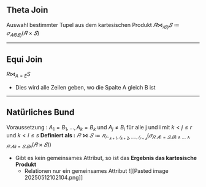 ## Theta Join
Auswahl bestimmter Tupel aus dem kartesischen Produkt 
$𝑅 \Join_{𝑖𝛩𝑗} 𝑆 ≔ 𝜎_{𝐴𝑖Θ𝐵𝑗} (𝑅 × 𝑆)$

---
## Equi Join
$R \Join_{A = E} S$ 
- Dies wird alle Zeilen geben, wo die Spalte A gleich B ist 

--- 

## Natürliches Bund 
Voraussetzung : $A_{1} = B_{1}, ..., A_{k} = B_{k}$ und $A_{j} \neq B_{i}$ für alle j und i mit $k < j \leq r$ und $k < i \leq s$
**Definiert  als :** 
$𝑅 \Join 𝑆 ≔ 𝜋_{𝑖-_{𝑘+1},𝑖_{𝑘+2},….,𝑖_{𝑟+𝑠}} (𝜎_{𝑅.𝐴1=𝑆.𝐵1∧...∧𝑅.𝐴𝑘=𝑆.𝐵𝑘}(𝑅 × 𝑆))$
- Gibt es kein gemeinsames Attribut, so ist das **Ergebnis das kartesische Produkt**
	- Relationen nur ein gemeinsames Attribut
![[Pasted image 20250512102104.png]]

